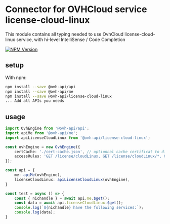 # Connector for OVHCloud service license-cloud-linux

This module contains all typing needed to use OvhCloud license-cloud-linux service, with hi-level IntelliSense / Code Completion

[![NPM Version](https://img.shields.io/npm/v/@ovh-api/license-cloud-linux.svg?style=flat)](https://www.npmjs.org/package/@ovh-api/license-cloud-linux)

## setup

With npm:
````bash
npm install --save @ovh-api/api
npm install --save @ovh-api/me
npm install --save @ovh-api/license-cloud-linux
... Add all APIs you needs
````

## usage

````typescript
import OvhEngine from '@ovh-api/api';
import apiMe from '@ovh-api/me';
import apiLicenseCloudLinux from '@ovh-api/license-cloud-linux';

const ovhEngine = new OvhEngine({ 
    certCache: './cert-cache.json', // optionnal cache certificat to disk
    accessRules: 'GET /license/cloudLinux, GET /license/cloudLinux/*, GET /me', // optionnal limit the requested privileges.
});

const api = {
    me: apiMe(ovhEngine),
    licenseCloudLinux: apiLicenseCloudLinux(ovhEngine),
}

const test = async () => {
    const { nichandle } = await api.me.$get();
    const data = await api.licenseCloudLinux.$get();
    console.log(`${nichandle} have the following services:`);
    console.log(data);
}

````